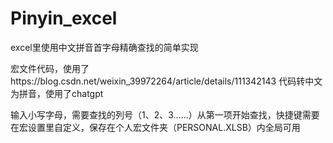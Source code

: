 # Pinyin_excel
excel里使用中文拼音首字母精确查找的简单实现

宏文件代码，使用了https://blog.csdn.net/weixin_39972264/article/details/111342143 代码转中文为拼音，使用了chatgpt

输入小写字母，需要查找的列号（1、2、3……）从第一项开始查找，快捷键需要在宏设置里自定义，保存在个人宏文件夹（PERSONAL.XLSB）内全局可用
